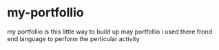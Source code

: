 # my-portfollio
my portfollio is this little way to build up may portfollio i used there frond end language to perform the perticular activity

